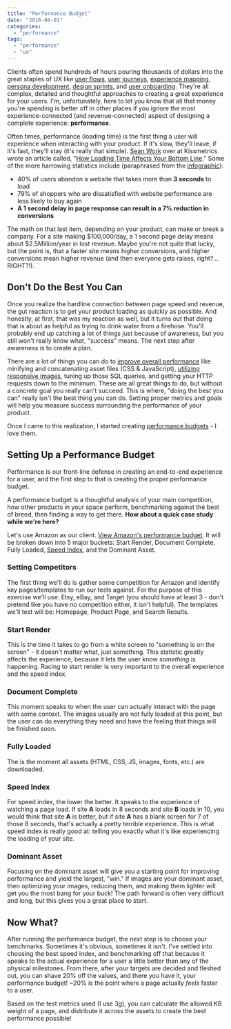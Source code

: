 ```yaml
---
title: "Performance Budget"
date: "2016-04-01"
categories: 
  - "performance"
tags: 
  - "performance"
  - "ux"
---
```


Clients often spend hundreds of hours pouring thousands of dollars into the great staples of UX like [user flows](http://conversionxl.com/how-to-design-user-flow/), [user journeys](http://theuxreview.co.uk/user-journeys-beginners-guide/), [experience mapping](http://adaptivepath.org/ideas/the-anatomy-of-an-experience-map/), [persona development](http://knowledge.hubspot.com/contacts-user-guide-v2/how-to-create-personas), [design sprints](http://www.gv.com/sprint/), and [user onboarding](https://www.useronboard.com/). They're all complex, detailed and thoughtful approaches to creating a great experience for your users. I'm, unfortunately, here to let you know that all that money you're spending is better off in other places if you ignore the most experience-connected (and revenue-connected) aspect of designing a complete experience: **performance**.

Often times, performance (loading time) is the first thing a user will experience when interacting with your product. If it's slow, they'll leave, if it's fast, they'll stay (it's really that simple). [Sean Work](http://twitter.com/seanvwork) over at Kissmetrics wrote an article called, "[How Loading Time Affects Your Bottom Line](https://blog.kissmetrics.com/loading-time/)." Some of the more harrowing statistics include (paraphrased from the [infographic](https://blog.kissmetrics.com/loading-time/?wide=1)):

- 40% of users abandon a website that takes more than **3 seconds** to load
- 79% of shoppers who are dissatisfied with website performance are less likely to buy again
- **A 1 second delay in page response can result in a 7% reduction in conversions**

The math on that last item, depending on your product, can make or break a company. For a site making $100,000/day, a 1 second page delay means about $2.5Million/year in lost revenue. Maybe you're not quite that lucky, but the point is, that a faster site means higher conversions, and higher conversions mean higher revenue (and then everyone gets raises, right?... RIGHT?!).

## Don't Do the Best You Can

Once you realize the hardline connection between page speed and revenue, the gut reaction is to get your product loading as quickly as possible. And honestly, at first, that was my reaction as well, but it turns out that doing that is about as helpful as trying to drink water from a firehose. You'll probably end up catching a lot of things just because of awareness, but you still won't really know what, "success" means. The next step after awareness is to create a plan.

There are a lot of things you can do to [improve overall performance](http://www.slideshare.net/csskarma/slow-kinda-sucks) like minifying and concatenating asset files (CSS & JavaScript), [utilizing responsive images](https://www.smashingmagazine.com/2014/05/picturefill-2-0-responsive-images-and-the-perfect-polyfill/), tuning up those SQL queries, and getting your HTTP requests down to the minimum. These are all great things to do, but without a concrete goal you really can't succeed. This is where, "doing the best you can" really isn't the best thing you can do. Setting proper metrics and goals will help you measure success surrounding the performance of your product.

Once I came to this realization, I started creating [performance budgets](https://timkadlec.com/2013/01/setting-a-performance-budget/) - I love them.

## Setting Up a Performance Budget

Performance is our front-line defense in creating an end-to-end experience for a user, and the first step to that is creating the proper performance budget.

A performance budget is a thoughtful analysis of your main competition, how other products in your space perform, benchmarking against the best of breed, then finding a way to get there. **How about a quick case study while we're here?**

Let's use Amazon as our client. [View Amazon's performance budget](https://docs.google.com/spreadsheets/d/1C2xIoEX2LjjoAcZlzL8p5RNqpcZ89NBzkuKzubOOeTQ/edit?usp=sharing). It will be broken down into 5 major buckets: Start Render, Document Complete, Fully Loaded, [Speed Index](https://sites.google.com/a/webpagetest.org/docs/using-webpagetest/metrics/speed-index), and the Dominant Asset.

### Setting Competitors

The first thing we'll do is gather some competition for Amazon and identify key pages/templates to run our tests against. For the purpose of this exercise we'll use: Etsy, eBay, and Target (you should have at least 3 - don't pretend like you have no competition either, it isn't helpful). The templates we'll test will be: Homepage, Product Page, and Search Results.

### Start Render

This is the time it takes to go from a white screen to "something is on the screen" - it doesn't matter what, just something. This statistic greatly affects the experience, because it lets the user know _something_ is happening. Racing to start render is very important to the overall experience and the speed index.

### Document Complete

This moment speaks to when the user can actually interact with the page with some context. The images usually are not fully loaded at this point, but the user can do everything they need and have the feeling that things will be finished soon.

### Fully Loaded

The is the moment all assets (HTML, CSS, JS, images, fonts, etc.) are downloaded.

### Speed Index

For speed index, the lower the better. It speaks to the experience of watching a page load. If site **A** loads in 8 seconds and site **B** loads in 10, you would think that site **A** is better, but if site **A** has a blank screen for 7 of those 8 seconds, that's actually a pretty terrible experience. This is what speed index is really good at: telling you exactly what it's like experiencing the loading of your site.

### Dominant Asset

Focusing on the dominant asset will give you a starting point for improving performance and yield the largest, "win." If images are your dominant asset, then optimizing your images, reducing them, and making them lighter will get you the most bang for your buck! The path forward is often very difficult and long, but this gives you a great place to start.

## Now What?

After running the performance budget, the next step is to choose your benchmarks. Sometimes it's obvious, sometimes it isn't. I've settled into choosing the best speed index, and benchmarking off that because it speaks to the actual experience for a user a little better than any of the physical milestones. From there, after your targets are decided and fleshed out, you can shave 20% off the values, and there you have it, your performance budget! ~20% is the point where a page actually _feels_ faster to a user.

Based on the test metrics used (I use 3g), you can calculate the allowed KB weight of a page, and distribute it across the assets to create the best performance possible!
